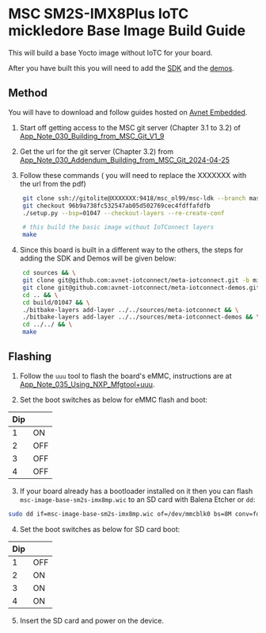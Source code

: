 # MSC SM2S-IMX8Plus IoTC mickledore Base Image Build Guide

This will build a base Yocto image without IoTC for your board.

After you have built this you will need to add the [SDK](../../IoTC-SDK/README.md) and the [demos](../../Demos/README.md).

## Method

You will have to download and follow guides hosted on [Avnet Embedded](https://embedded.avnet.com/product/msc-sm2s-imx8plus/#mechanical_data).

1. Start off getting access to the MSC git server (Chapter 3.1 to 3.2) of [App_Note_030_Building_from_MSC_Git_V1_9](https://embedded.avnet.com/?__wpdmlo=8955#)

2. Get the url for the git server (Chapter 3.2) from [App_Note_030_Addendum_Building_from_MSC_Git_2024-04-25](https://embedded.avnet.com/?__wpdmlo=9219#)

3. Follow these commands ( you will need to replace the XXXXXXX with the url from the pdf)
```bash
    git clone ssh://gitolite@XXXXXXX:9418/msc_ol99/msc-ldk --branch master && cd msc-ldk
    git checkout 96b9a738fc532547ab05d502769cec4fdffafdfb
    ./setup.py --bsp=01047 --checkout-layers --re-create-conf

    # this build the basic image without IoTConnect layers
    make  
```

4. Since this board is built in a different way to the others, the steps for adding the SDK and Demos will be given below:
```bash
    cd sources && \
    git clone git@github.com:avnet-iotconnect/meta-iotconnect.git -b mickledore && \
    git clone git@github.com:avnet-iotconnect/meta-iotconnect-demos.git -b mickledore && \
    cd .. && \
    cd build/01047 && \
    ./bitbake-layers add-layer ../../sources/meta-iotconnect && \
    ./bitbake-layers add-layer ../../sources/meta-iotconnect-demos && \
    cd ../../ && \
    make
```

## Flashing

1. Follow the `uuu` tool to flash the board's eMMC, instructions are at [App_Note_035_Using_NXP_Mfgtool+uuu](https://embedded.avnet.com/?__wpdmlo=8965#).

2. Set the boot switches as below for eMMC flash and boot:

| Dip |     |
|-----|-----|
| 1   | ON  |
| 2   | OFF |
| 3   | OFF |
| 4   | OFF |

3. If your board already has a bootloader installed on it then you can flash `msc-image-base-sm2s-imx8mp.wic` to an SD card with Balena Etcher or `dd`:
```bash
sudo dd if=msc-image-base-sm2s-imx8mp.wic of=/dev/mmcblk0 bs=8M conv=fdatasync status=progress
```

4. Set the boot switches as below for SD card boot:

| Dip |     |
|-----|-----|
| 1   | OFF |
| 2   | ON  |
| 3   | ON  |
| 4   | ON  |

5. Insert the SD card and power on the device.
